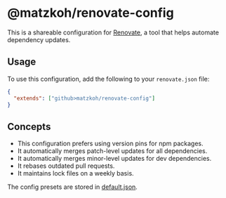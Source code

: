 # @matzkoh/renovate-config

This is a shareable configuration for [Renovate](https://renovatebot.com/), a tool that helps automate dependency updates.

## Usage

To use this configuration, add the following to your `renovate.json` file:

```json
{
  "extends": ["github>matzkoh/renovate-config"]
}
```

## Concepts

- This configuration prefers using version pins for npm packages.
- It automatically merges patch-level updates for all dependencies.
- It automatically merges minor-level updates for dev dependencies.
- It rebases outdated pull requests.
- It maintains lock files on a weekly basis.

The config presets are stored in [default.json](default.json).
